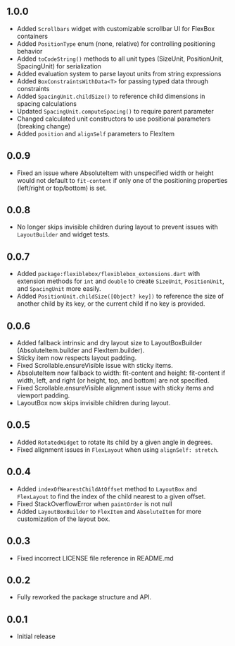 ## 1.0.0

- Added `Scrollbars` widget with customizable scrollbar UI for FlexBox
  containers
- Added `PositionType` enum (none, relative) for controlling positioning
  behavior
- Added `toCodeString()` methods to all unit types (SizeUnit, PositionUnit,
  SpacingUnit) for serialization
- Added evaluation system to parse layout units from string expressions
- Added `BoxConstraintsWithData<T>` for passing typed data through constraints
- Added `SpacingUnit.childSize()` to reference child dimensions in spacing
  calculations
- Updated `SpacingUnit.computeSpacing()` to require parent parameter
- Changed calculated unit constructors to use positional parameters (breaking
  change)
- Added `position` and `alignSelf` parameters to FlexItem

## 0.0.9

- Fixed an issue where AbsoluteItem with unspecified width or height would not
  default to `fit-content` if only one of the positioning properties (left/right
  or top/bottom) is set.

## 0.0.8

- No longer skips invisible children during layout to prevent issues with
  `LayoutBuilder` and widget tests.

## 0.0.7

- Added `package:flexiblebox/flexiblebox_extensions.dart` with extension methods
  for `int` and `double` to create `SizeUnit`, `PositionUnit`, and `SpacingUnit`
  more easily.
- Added `PositionUnit.childSize([Object? key])` to reference the size of another
  child by its key, or the current child if no key is provided.

## 0.0.6

- Added fallback intrinsic and dry layout size to LayoutBoxBuilder
  (AbsoluteItem.builder and FlexItem.builder).
- Sticky item now respects layout padding.
- Fixed Scrollable.ensureVisible issue with sticky items.
- AbsoluteItem now fallback to width: fit-content and height: fit-content if
  width, left, and right (or height, top, and bottom) are not specified.
- Fixed Scrollable.ensureVisible alignment issue with sticky items and viewport
  padding.
- LayoutBox now skips invisible children during layout.

## 0.0.5

- Added `RotatedWidget` to rotate its child by a given angle in degrees.
- Fixed alignment issues in `FlexLayout` when using `alignSelf: stretch`.

## 0.0.4

- Added `indexOfNearestChildAtOffset` method to `LayoutBox` and `FlexLayout` to
  find the index of the child nearest to a given offset.
- Fixed StackOverflowError when `paintOrder` is not null
- Added `LayoutBoxBuilder` to `FlexItem` and `AbsoluteItem` for more
  customization of the layout box.

## 0.0.3

- Fixed incorrect LICENSE file reference in README.md

## 0.0.2

- Fully reworked the package structure and API.

## 0.0.1

- Initial release
